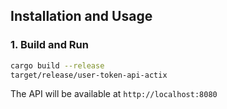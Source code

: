 ## Installation and Usage

### 1. Build and Run
```bash
cargo build --release
target/release/user-token-api-actix
```

The API will be available at `http://localhost:8080`

